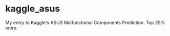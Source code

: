 kaggle_asus
===========

My entry to Kaggle's ASUS Malfunctional Components Prediction. Top 25% entry.
